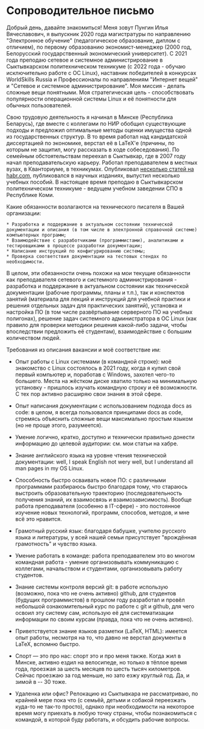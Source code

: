 # Сопроводительное письмо

Добрый день, давайте знакомиться! Меня зовут Пунгин Илья Вячеславович, я выпускник 2020 года магистратуры по направлению "Электронное обучение" (педагогическое образование, диплом с отличием), по первому образованию экономист-менеджер (2000 год, Белорусский государственный экономический университет). С 2021 года преподаю сетевое и системное администрирование в Сыктывкарском политехническом техникуме (с 2022 года - обучаю исключительно работе с ОС Linux), наставник победителей в конкурсах WorldSkills Russia и Профессионалы по направлениям "Интернет вещей" и "Сетевое и системное администрирование". Моя миссия - делать сложные вещи понятными. Моя стратегическая цель - способствовать популярности операционной системы Linux и её понятности для обычных пользователей.

Свою трудовую деятельность я начинал в Минске (Республика Беларусь), где вместе с коллегами по НИР обобщил существующие подходы и предложил оптимальные методы оценки имущества одной из государственных структур. В то время работал над кандидатской диссертацией по экономике, верстал её в LaTeX'е (причины, по которым не защитил, могу рассказать в ходе собеседования). По семейным обстоятельствам переехал в Сыктывкар, где в 2007 году начал преподавательскую карьеру. Работал преподавателем в местных вузах, в Кванториуме, в техникумах. Опубликовал [несколько статей на habr.com](https://habr.com/ru/users/ilya_pu/publications/articles/), публиковался в научных изданиях, выпустил несколько учебных пособий. В настоящее время преподаю в Сыктывкарском политехническом техникуме - ведущем учебном заведении СПО в Республике Коми.

Какие обязанности возлагаются на технического писателя в Вашей организации:

    * Разработка и поддержание в актуальном состоянии технической документации и описания (в том числе в электронной справочной системе) компьютерных программ;
    * Взаимодействие с разработчиками (программистами), аналитиками и тестировщиками в процессе разработки документации;
    * Написание инструкций по конфигурированию системы;
    * Проверка соответствия документации на тестовых стендах по необходимости.

В целом, эти обязанности очень похожи на мои текущие обязанности как преподавателя сетевого и системного администрирования - разработка и поддержание в актуальном состоянии как технической документации (рабочие программы, планы и т.п.), так и конспектов занятий (материала для лекций и инструкций для учебной практики и решения отдельных задач для практических занятий), установка и настройка ПО (в том числе развёртывание серверного ПО на учебных полигонах), решение задач системного администратора в ОС Linux (как правило для проверки методики решения какой-либо задачи, чтобы впоследствии предложить её студентам), взаимодействие с большим количеством людей.

Требования из описания вакансии и моё соответствие им:

-   Опыт работы с Linux системами (в командной строке): моё знакомство с Linux состоялось в 2021 году, когда я купил свой первый компьютер и, поработав с Windows, захотел чего-то большего. Места на жёстком диске хватило только на минимальную установку - пришлось изучать командную строку и её возможности. С тех пор активно расширяю свои знания в этой сфере.

-   Опыт написания документации c использованием подхода docs as code: в целом, я всегда пользовался принципами docs as code, стремясь объяснить сложные вещи максимально простым языком (но не проще этого, разумеется).

-   Умение логично, кратко, доступно и технически правильно донести информацию до целевой аудитории: см. мои статьи на хабре.

-   Знание английского языка на уровне чтения технической документации: well, I speak English not wery well, but I understand all man pages in my OS Linux.

-   Способность быстро осваивать новое ПО: с различными программами разбираюсь быстро благодаря тому, что стараюсь выстроить образовательную траекторию (последовательность получения знаний, их взаимосвязь и взаимозависимость). Вообще работа преподавателя (особенно в IT-сфере) - это постоянное изучение новых технологий, программ, способов, методов, и мне всё это нравится.

-   Грамотный русский язык: благодаря бабушке, учителю русского языка и литературы, у всей нашей семьи присутствует "врождённая грамотность" и чувство языка.

-   Умение работать в команде: работа преподавателем это во многом командная работа - умение организовывать коммуникацию с коллегами, начальством и студентами, организовывать работу студентов.

-   Знание системы контроля версий git: в работе использую (возможно, пока что не очень активно) github, для студентов (будущих программистов) в прошлом году разработал и провёл небольшой ознакомительный курс по работе с git и github, для чего освоил эту систему сам, использую её для систематизации информации по своим курсам (правда, пока что не очень активно).

-   Приветствуется знание языков разметки (LaTeX, HTML): имеется опыт работы, несмотря на то, что давно не верстал документы в LaTeX, вспомню быстро.

-    Спорт — это про нас: спорт это и про меня также. Когда жил в Минске, активно ездил на велосипеде, но только в тёплое время года, проезжая за шесть месяцев по шесть тысяч километров. Сейчас проезжаю за год меньше, но зато езжу круглый год. Да, и зимой в -- 30 тоже.

-    Удаленка или офис? Релокацию из Сыктывкара не рассматриваю, по крайней мере пока что (с семьёй, детьми и собакой переезжать куда-то не так-то просто), однако при необходимости на некоторое время могу приехать в любую точку страны, чтобы познакомиться с командой, в которой буду работать, и обсудить рабочие вопросы.


